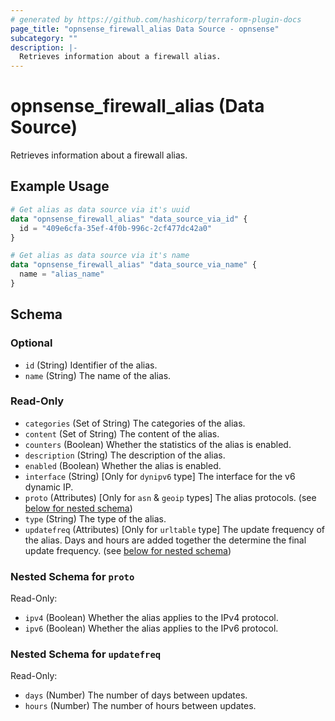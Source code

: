 ```yaml
---
# generated by https://github.com/hashicorp/terraform-plugin-docs
page_title: "opnsense_firewall_alias Data Source - opnsense"
subcategory: ""
description: |-
  Retrieves information about a firewall alias.
---
```


# opnsense_firewall_alias (Data Source)

Retrieves information about a firewall alias.

## Example Usage

```terraform
# Get alias as data source via it's uuid
data "opnsense_firewall_alias" "data_source_via_id" {
  id = "409e6cfa-35ef-4f0b-996c-2cf477dc42a0"
}

# Get alias as data source via it's name
data "opnsense_firewall_alias" "data_source_via_name" {
  name = "alias_name"
}
```

<!-- schema generated by tfplugindocs -->
## Schema

### Optional

- `id` (String) Identifier of the alias.
- `name` (String) The name of the alias.

### Read-Only

- `categories` (Set of String) The categories of the alias.
- `content` (Set of String) The content of the alias.
- `counters` (Boolean) Whether the statistics of the alias is enabled.
- `description` (String) The description of the alias.
- `enabled` (Boolean) Whether the alias is enabled.
- `interface` (String) [Only for `dynipv6` type] The interface for the v6 dynamic IP.
- `proto` (Attributes) [Only for `asn` & `geoip` types] The alias protocols. (see [below for nested schema](#nestedatt--proto))
- `type` (String) The type of the alias.
- `updatefreq` (Attributes) [Only for `urltable` type] The update frequency of the alias. Days and hours are added together the determine the final update frequency. (see [below for nested schema](#nestedatt--updatefreq))

<a id="nestedatt--proto"></a>
### Nested Schema for `proto`

Read-Only:

- `ipv4` (Boolean) Whether the alias applies to the IPv4 protocol.
- `ipv6` (Boolean) Whether the alias applies to the IPv6 protocol.


<a id="nestedatt--updatefreq"></a>
### Nested Schema for `updatefreq`

Read-Only:

- `days` (Number) The number of days between updates.
- `hours` (Number) The number of hours between updates.
